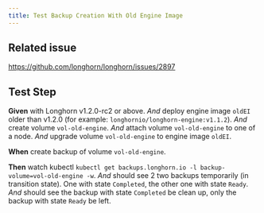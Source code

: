 ```yaml
---
title: Test Backup Creation With Old Engine Image
---
```


## Related issue
https://github.com/longhorn/longhorn/issues/2897

## Test Step

**Given** with Longhorn v1.2.0-rc2 or above.
*And* deploy engine image `oldEI` older than v1.2.0 (for example: `longhornio/longhorn-engine:v1.1.2`).
*And* create volume `vol-old-engine`.
*And* attach volume `vol-old-engine` to one of a node.
*And* upgrade volume `vol-old-engine` to engine image `oldEI`.

**When** create backup of volume `vol-old-engine`.

**Then** watch kubectl `kubectl get backups.longhorn.io -l backup-volume=vol-old-engine -w`.
*And* should see 2 two backups temporarily (in transition state). One with state `Completed`, the other one with state `Ready`.
*And* should see the backup with state `Completed` be clean up, only the backup with state `Ready` be left.
